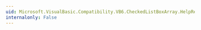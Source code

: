 ```yaml
---
uid: Microsoft.VisualBasic.Compatibility.VB6.CheckedListBoxArray.HelpRequested
internalonly: False
---
```

